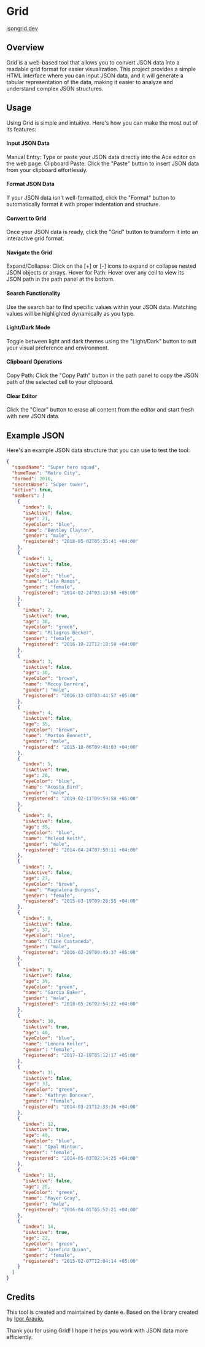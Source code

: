 # Grid

[jsongrid.dev](https://www.jsongrid.dev/)

## Overview
Grid is a web-based tool that allows you to convert JSON data into a readable grid format for easier visualization. This project provides a simple HTML interface where you can input JSON data, and it will generate a tabular representation of the data, making it easier to analyze and understand complex JSON structures.

## Usage
Using Grid is simple and intuitive. Here's how you can make the most out of its features:

#### Input JSON Data
Manual Entry: Type or paste your JSON data directly into the Ace editor on the web page.
Clipboard Paste: Click the "Paste" button to insert JSON data from your clipboard effortlessly.

#### Format JSON Data
If your JSON data isn't well-formatted, click the "Format" button to automatically format it with proper indentation and structure.

#### Convert to Grid
Once your JSON data is ready, click the "Grid" button to transform it into an interactive grid format.

#### Navigate the Grid
Expand/Collapse: Click on the [+] or [-] icons to expand or collapse nested JSON objects or arrays.
Hover for Path: Hover over any cell to view its JSON path in the path panel at the bottom.

#### Search Functionality
Use the search bar to find specific values within your JSON data. Matching values will be highlighted dynamically as you type.

#### Light/Dark Mode
Toggle between light and dark themes using the "Light/Dark" button to suit your visual preference and environment.

#### Clipboard Operations
Copy Path: Click the "Copy Path" button in the path panel to copy the JSON path of the selected cell to your clipboard.

#### Clear Editor
Click the "Clear" button to erase all content from the editor and start fresh with new JSON data.

## Example JSON
Here's an example JSON data structure that you can use to test the tool:

```json
{
  "squadName": "Super hero squad",
  "homeTown": "Metro City",
  "formed": 2016,
  "secretBase": "Super tower",
  "active": true,
  "members": [
    {
      "index": 0,
      "isActive": false,
      "age": 21,
      "eyeColor": "blue",
      "name": "Bentley Clayton",
      "gender": "male",
      "registered": "2018-05-02T05:35:41 +04:00"
    },
    {
      "index": 1,
      "isActive": false,
      "age": 23,
      "eyeColor": "blue",
      "name": "Lela Ramos",
      "gender": "female",
      "registered": "2014-02-24T03:13:50 +05:00"
    },
    {
      "index": 2,
      "isActive": true,
      "age": 38,
      "eyeColor": "green",
      "name": "Milagros Becker",
      "gender": "female",
      "registered": "2016-10-22T12:18:50 +04:00"
    },
    {
      "index": 3,
      "isActive": false,
      "age": 30,
      "eyeColor": "brown",
      "name": "Mccoy Barrera",
      "gender": "male",
      "registered": "2016-12-03T03:44:57 +05:00"
    },
    {
      "index": 4,
      "isActive": false,
      "age": 35,
      "eyeColor": "brown",
      "name": "Morton Bennett",
      "gender": "male",
      "registered": "2015-10-06T09:48:03 +04:00"
    },
    {
      "index": 5,
      "isActive": true,
      "age": 20,
      "eyeColor": "blue",
      "name": "Acosta Bird",
      "gender": "male",
      "registered": "2019-02-11T09:59:58 +05:00"
    },
    {
      "index": 6,
      "isActive": false,
      "age": 35,
      "eyeColor": "blue",
      "name": "Mcleod Keith",
      "gender": "male",
      "registered": "2014-04-24T07:50:11 +04:00"
    },
    {
      "index": 7,
      "isActive": false,
      "age": 27,
      "eyeColor": "brown",
      "name": "Magdalena Burgess",
      "gender": "female",
      "registered": "2015-03-19T09:28:55 +04:00"
    },
    {
      "index": 8,
      "isActive": false,
      "age": 37,
      "eyeColor": "blue",
      "name": "Cline Castaneda",
      "gender": "male",
      "registered": "2016-02-29T09:49:37 +05:00"
    },
    {
      "index": 9,
      "isActive": false,
      "age": 39,
      "eyeColor": "green",
      "name": "Garcia Baker",
      "gender": "male",
      "registered": "2018-05-26T02:54:22 +04:00"
    },
    {
      "index": 10,
      "isActive": true,
      "age": 40,
      "eyeColor": "blue",
      "name": "Lenora Keller",
      "gender": "female",
      "registered": "2017-12-19T05:12:17 +05:00"
    },
    {
      "index": 11,
      "isActive": false,
      "age": 33,
      "eyeColor": "green",
      "name": "Kathryn Donovan",
      "gender": "female",
      "registered": "2014-03-21T12:33:36 +04:00"
    },
    {
      "index": 12,
      "isActive": true,
      "age": 40,
      "eyeColor": "blue",
      "name": "Opal Hinton",
      "gender": "female",
      "registered": "2014-05-03T02:14:25 +04:00"
    },
    {
      "index": 13,
      "isActive": false,
      "age": 25,
      "eyeColor": "green",
      "name": "Mayer Gray",
      "gender": "male",
      "registered": "2016-04-01T05:52:21 +04:00"
    },
    {
      "index": 14,
      "isActive": true,
      "age": 22,
      "eyeColor": "green",
      "name": "Josefina Quinn",
      "gender": "female",
      "registered": "2015-02-07T12:04:14 +05:00"
    }
  ]
}
```

## Credits
This tool is created and maintained by dante e. 
Based on the library created by [Igor Araujo.](https://github.com/araujoigor/json-grid)

Thank you for using Grid! I hope it helps you work with JSON data more efficiently.
